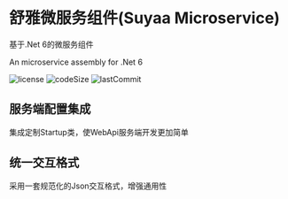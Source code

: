 # 舒雅微服务组件(Suyaa Microservice)

基于.Net 6的微服务组件

An microservice assembly for .Net 6

![license](https://img.shields.io/github/license/SuyaaUI/Suyaa.Microservice)
![codeSize](https://img.shields.io/github/languages/code-size/SuyaaUI/Suyaa.Microservice)
![lastCommit](https://img.shields.io/github/last-commit/SuyaaUI/Suyaa.Microservice)

## 服务端配置集成

集成定制Startup类，使WebApi服务端开发更加简单

## 统一交互格式

采用一套规范化的Json交互格式，增强通用性

